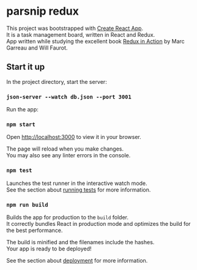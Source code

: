 # parsnip redux

This project was bootstrapped with [Create React App](https://github.com/facebook/create-react-app). \
It is a task management board, written in React and Redux. \
App written while studying the excellent book [Redux in Action](https://www.amazon.com/Redux-Action-Marc-Garreau/dp/1617294977/) by Marc Garreau and Will Faurot.

## Start it up

In the project directory, start the server:

### `json-server --watch db.json --port 3001`

Run the app:

### `npm start`

Open [http://localhost:3000](http://localhost:3000) to view it in your browser.

The page will reload when you make changes.\
You may also see any linter errors in the console.

### `npm test`

Launches the test runner in the interactive watch mode.\
See the section about [running tests](https://facebook.github.io/create-react-app/docs/running-tests) for more information.

### `npm run build`

Builds the app for production to the `build` folder.\
It correctly bundles React in production mode and optimizes the build for the best performance.

The build is minified and the filenames include the hashes.\
Your app is ready to be deployed!

See the section about [deployment](https://facebook.github.io/create-react-app/docs/deployment) for more information.
